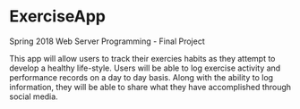 # ExerciseApp

Spring 2018 Web Server Programming - Final Project

This app will allow users to track their exercies habits as they attempt to develop a healthy life-style. Users will be able to log exercise activity and performance records on a day to day basis. Along with the ability to log information, they will be able to share what they have accomplished through social media.
